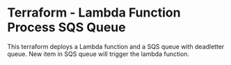 # Terraform - Lambda Function Process SQS Queue

This terraform deploys a Lambda function and a SQS queue with deadletter queue.
New item in SQS queue will trigger the lambda function.
